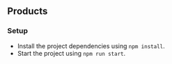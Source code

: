 ## Products

### Setup

- Install the project dependencies using `npm install`.
- Start the project using `npm run start`.
